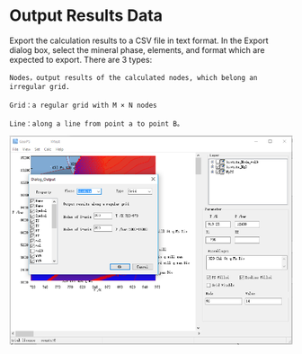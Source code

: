 # Output Results Data 


Export the calculation results to a CSV file in text format. In the Export dialog box, select the mineral phase, elements, and format which are expected to export. There are 3 types:

    Nodes，output results of the calculated nodes, which belong an irregular grid.

    Grid：a regular grid with M × N nodes

    Line：along a line from point a to point B。
![](/img/Help/Output.png)
